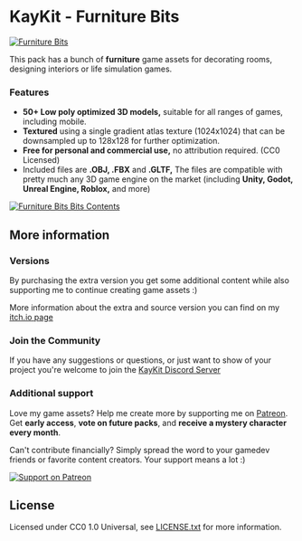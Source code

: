 # KayKit - Furniture Bits

[![Furniture Bits](https://img.itch.zone/aW1nLzEzMDg4NDEyLnBuZw==/original/A12N2B.png)](https://kaylousberg.itch.io/furniture-bits)

This pack has a bunch of **furniture** game assets for decorating rooms, designing interiors or life simulation games.

### Features

- **50+ Low poly optimized 3D models,** suitable for all ranges of games, including mobile.
- **Textured** using a single gradient atlas texture (1024x1024) that can be downsampled up to 128x128 for further optimization.
- **Free for personal and commercial use,** no attribution required. (CC0 Licensed)
- Included files are **.OBJ, .FBX** and **.GLTF,** The files are compatible with pretty much any 3D game engine on the market (including **Unity, Godot, Unreal Engine, Roblox,** and more)

[![Furniture Bits Bits Contents](https://img.itch.zone/aW1hZ2UvMjIxMjkyNi8xMzA4ODQzNy5wbmc=/original/BdHfFU.png)](https://kaylousberg.itch.io/furniture-bits)

## More information

### Versions

By purchasing the extra version you get some additional content while also supporting me to continue creating game assets :)

More information about the extra and source version you can find on my [itch.io page](https://kaylousberg.itch.io/furniture-bits)

### Join the Community

If you have any suggestions or questions, or just want to show of your project you're welcome to join the [KayKit Discord Server](https://discord.gg/JC7HGnnUqH) 

### Additional support 

Love my game assets? Help me create more by supporting me on [Patreon](https://www.patreon.com/kaylousberg/posts). Get **early access**, **vote on future packs**, and **receive a mystery character every month**.

Can't contribute financially? Simply spread the word to your gamedev friends or favorite content creators. Your support means a lot :) 


[![Support on Patreon](https://img.itch.zone/aW1nLzEyOTMyMjQ3LnBuZw==/original/Sa%2Furp.png)](https://www.patreon.com/kaylousberg/posts)

## License

Licensed under CC0 1.0 Universal, see [LICENSE.txt](LICENSE.txt) for more information.